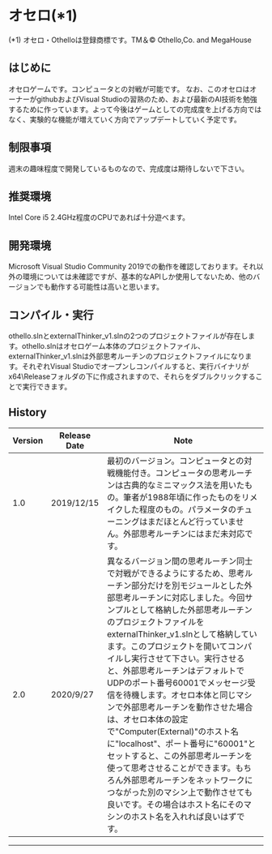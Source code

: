 # オセロ(*1)

(*1) オセロ・Othelloは登録商標です。TM＆© Othello,Co. and MegaHouse

## はじめに
オセロゲームです。コンピュータとの対戦が可能です。
なお、このオセロはオーナーがgithubおよびVisual Studioの習熟のため、および最新のAI技術を勉強するために作っています。よって今後はゲームとしての完成度を上げる方向ではなく、実験的な機能が増えていく方向でアップデートしていく予定です。

## 制限事項
週末の趣味程度で開発しているものなので、完成度は期待しないで下さい。

## 推奨環境
Intel Core i5 2.4GHz程度のCPUであれば十分遊べます。

## 開発環境
Microsoft Visual Studio Community 2019での動作を確認しております。それ以外の環境については未確認ですが、基本的なAPIしか使用してないため、他のバージョンでも動作する可能性は高いと思います。

## コンパイル・実行
othello.slnとexternalThinker_v1.slnの2つのプロジェクトファイルが存在します。othello.slnはオセロゲーム本体のプロジェクトファイル、externalThinker_v1.slnは外部思考ルーチンのプロジェクトファイルになります。それぞれVisual Studioでオープンしコンパイルすると、実行バイナリがx64\Releaseフォルダの下に作成されますので、それらをダブルクリックすることで実行できます。

## History
|Version|Release Date|Note|
|-------|------------|--------|
|1.0|2019/12/15|最初のバージョン。コンピュータとの対戦機能付き。コンピュータの思考ルーチンは古典的なミニマックス法を用いたもの。筆者が1988年頃に作ったものをリメイクした程度のもの。パラメータのチューニングはまだほとんど行っていません。外部思考ルーチンにはまだ未対応です。|
|2.0|2020/9/27|異なるバージョン間の思考ルーチン同士で対戦ができるようにするため、思考ルーチン部分だけを別モジュールとした外部思考ルーチンに対応しました。今回サンプルとして格納した外部思考ルーチンのプロジェクトファイルをexternalThinker_v1.slnとして格納しています。このプロジェクトを開いてコンパイルし実行させて下さい。実行させると、外部思考ルーチンはデフォルトでUDPのポート番号60001でメッセージ受信を待機します。オセロ本体と同じマシンで外部思考ルーチンを動作させた場合は、オセロ本体の設定で"Computer(External)"のホスト名に"localhost"、ポート番号に"60001"とセットすると、この外部思考ルーチンを使って思考させることができます。もちろん外部思考ルーチンをネットワークにつながった別のマシン上で動作させても良いです。その場合はホスト名にそのマシンのホスト名を入れれば良いはずです。|
----------------------------

